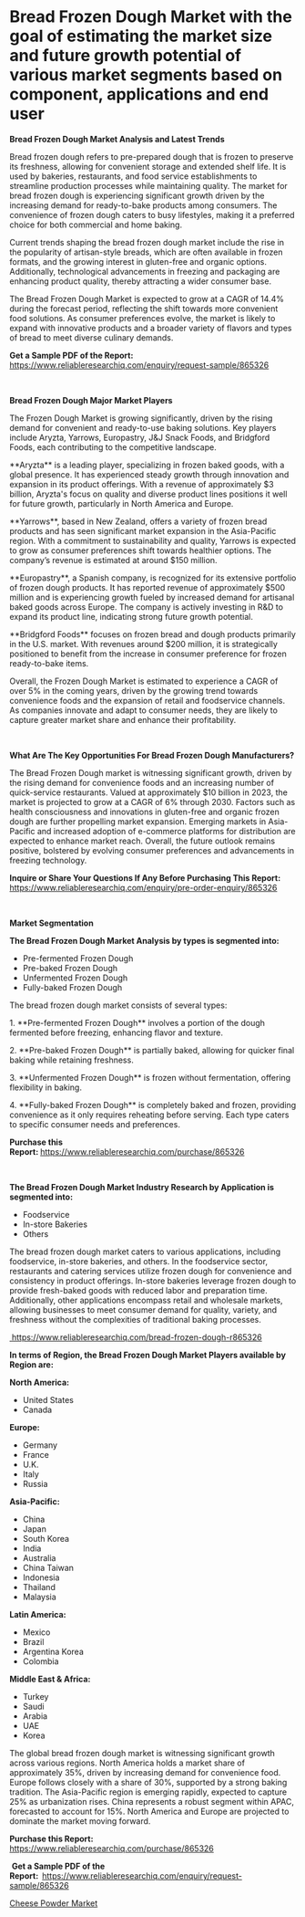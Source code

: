 <p><h1>Bread Frozen Dough Market with the goal of estimating the market size and future growth potential of various market segments based on component, applications and end user</h1></p><p><strong>Bread Frozen Dough Market Analysis and Latest Trends</strong></p>
<p><p>Bread frozen dough refers to pre-prepared dough that is frozen to preserve its freshness, allowing for convenient storage and extended shelf life. It is used by bakeries, restaurants, and food service establishments to streamline production processes while maintaining quality. The market for bread frozen dough is experiencing significant growth driven by the increasing demand for ready-to-bake products among consumers. The convenience of frozen dough caters to busy lifestyles, making it a preferred choice for both commercial and home baking.</p><p>Current trends shaping the bread frozen dough market include the rise in the popularity of artisan-style breads, which are often available in frozen formats, and the growing interest in gluten-free and organic options. Additionally, technological advancements in freezing and packaging are enhancing product quality, thereby attracting a wider consumer base. </p><p>The Bread Frozen Dough Market is expected to grow at a CAGR of 14.4% during the forecast period, reflecting the shift towards more convenient food solutions. As consumer preferences evolve, the market is likely to expand with innovative products and a broader variety of flavors and types of bread to meet diverse culinary demands.</p></p>
<p><strong>Get a Sample PDF of the Report:&nbsp;</strong> <a href="https://www.reliableresearchiq.com/enquiry/request-sample/865326?utm_campaign=3354&utm_medium=2&utm_source=Github&utm_content=ia&utm_term=07042025&utm_id=bread-frozen-dough">https://www.reliableresearchiq.com/enquiry/request-sample/865326</a></p>
<p>&nbsp;</p>
<p><strong>Bread Frozen Dough Major Market Players</strong></p>
<p><p>The Frozen Dough Market is growing significantly, driven by the rising demand for convenient and ready-to-use baking solutions. Key players include Aryzta, Yarrows, Europastry, J&J Snack Foods, and Bridgford Foods, each contributing to the competitive landscape.</p><p>**Aryzta** is a leading player, specializing in frozen baked goods, with a global presence. It has experienced steady growth through innovation and expansion in its product offerings. With a revenue of approximately $3 billion, Aryzta's focus on quality and diverse product lines positions it well for future growth, particularly in North America and Europe.</p><p>**Yarrows**, based in New Zealand, offers a variety of frozen bread products and has seen significant market expansion in the Asia-Pacific region. With a commitment to sustainability and quality, Yarrows is expected to grow as consumer preferences shift towards healthier options. The company’s revenue is estimated at around $150 million.</p><p>**Europastry**, a Spanish company, is recognized for its extensive portfolio of frozen dough products. It has reported revenue of approximately $500 million and is experiencing growth fueled by increased demand for artisanal baked goods across Europe. The company is actively investing in R&D to expand its product line, indicating strong future growth potential.</p><p>**Bridgford Foods** focuses on frozen bread and dough products primarily in the U.S. market. With revenues around $200 million, it is strategically positioned to benefit from the increase in consumer preference for frozen ready-to-bake items.</p><p>Overall, the Frozen Dough Market is estimated to experience a CAGR of over 5% in the coming years, driven by the growing trend towards convenience foods and the expansion of retail and foodservice channels. As companies innovate and adapt to consumer needs, they are likely to capture greater market share and enhance their profitability.</p></p>
<p>&nbsp;</p>
<p><strong>What Are The Key Opportunities For Bread Frozen Dough Manufacturers?</strong></p>
<p><p>The Bread Frozen Dough market is witnessing significant growth, driven by the rising demand for convenience foods and an increasing number of quick-service restaurants. Valued at approximately $10 billion in 2023, the market is projected to grow at a CAGR of 6% through 2030. Factors such as health consciousness and innovations in gluten-free and organic frozen dough are further propelling market expansion. Emerging markets in Asia-Pacific and increased adoption of e-commerce platforms for distribution are expected to enhance market reach. Overall, the future outlook remains positive, bolstered by evolving consumer preferences and advancements in freezing technology.</p></p>
<p><strong>Inquire or Share Your Questions If Any Before Purchasing This Report:</strong> <a href="https://www.reliableresearchiq.com/enquiry/pre-order-enquiry/865326?utm_campaign=3354&utm_medium=2&utm_source=Github&utm_content=ia&utm_term=07042025&utm_id=bread-frozen-dough">https://www.reliableresearchiq.com/enquiry/pre-order-enquiry/865326</a></p>
<p>&nbsp;</p>
<p><strong>Market Segmentation</strong></p>
<p><strong>The Bread Frozen Dough Market Analysis by types is segmented into:</strong></p>
<p><ul><li>Pre-fermented Frozen Dough</li><li>Pre-baked Frozen Dough</li><li>Unfermented Frozen Dough</li><li>Fully-baked Frozen Dough</li></ul></p>
<p><p>The bread frozen dough market consists of several types: </p><p>1. **Pre-fermented Frozen Dough** involves a portion of the dough fermented before freezing, enhancing flavor and texture.</p><p>2. **Pre-baked Frozen Dough** is partially baked, allowing for quicker final baking while retaining freshness.</p><p>3. **Unfermented Frozen Dough** is frozen without fermentation, offering flexibility in baking.</p><p>4. **Fully-baked Frozen Dough** is completely baked and frozen, providing convenience as it only requires reheating before serving. Each type caters to specific consumer needs and preferences.</p></p>
<p><strong>Purchase this Report:&nbsp;</strong><a href="https://www.reliableresearchiq.com/purchase/865326?utm_campaign=3354&utm_medium=2&utm_source=Github&utm_content=ia&utm_term=07042025&utm_id=bread-frozen-dough">https://www.reliableresearchiq.com/purchase/865326</a></p>
<p>&nbsp;</p>
<p><strong>The Bread Frozen Dough Market Industry Research by Application is segmented into:</strong></p>
<p><ul><li>Foodservice</li><li>In-store Bakeries</li><li>Others</li></ul></p>
<p><p>The bread frozen dough market caters to various applications, including foodservice, in-store bakeries, and others. In the foodservice sector, restaurants and catering services utilize frozen dough for convenience and consistency in product offerings. In-store bakeries leverage frozen dough to provide fresh-baked goods with reduced labor and preparation time. Additionally, other applications encompass retail and wholesale markets, allowing businesses to meet consumer demand for quality, variety, and freshness without the complexities of traditional baking processes.</p></p>
<p><a href="https://www.reliableresearchiq.com/bread-frozen-dough-r865326?utm_campaign=3354&utm_medium=2&utm_source=Github&utm_content=ia&utm_term=07042025&utm_id=bread-frozen-dough">&nbsp;https://www.reliableresearchiq.com/bread-frozen-dough-r865326</a></p>
<p><strong>In terms of Region, the Bread Frozen Dough Market Players available by Region are:</strong></p>
<p>
    <p> <strong> North America: </strong>
        <ul>
            <li>United States</li>
            <li>Canada</li>
        </ul>
        </p> 
    <p> <strong> Europe: </strong>
        <ul>
            <li>Germany</li>
            <li>France</li>
            <li>U.K.</li>
            <li>Italy</li>
            <li>Russia</li>
        </ul>
        </p> 
    <p> <strong> Asia-Pacific: </strong>
        <ul>
            <li>China</li>
            <li>Japan</li>
            <li>South Korea</li>
            <li>India</li>
            <li>Australia</li>
            <li>China Taiwan</li>
            <li>Indonesia</li>
            <li>Thailand</li>
            <li>Malaysia</li>
        </ul>
        </p> 
    <p> <strong> Latin America: </strong>
        <ul>
            <li>Mexico</li>
            <li>Brazil</li>
            <li>Argentina Korea</li>
            <li>Colombia</li>
        </ul>
        </p> 
    <p> <strong> Middle East & Africa: </strong>
        <ul>
            <li>Turkey</li>
            <li>Saudi</li>
            <li>Arabia</li>
            <li>UAE</li>
            <li>Korea</li>
        </ul>
    </p>
    </p>
<p><p>The global bread frozen dough market is witnessing significant growth across various regions. North America holds a market share of approximately 35%, driven by increasing demand for convenience food. Europe follows closely with a share of 30%, supported by a strong baking tradition. The Asia-Pacific region is emerging rapidly, expected to capture 25% as urbanization rises. China represents a robust segment within APAC, forecasted to account for 15%. North America and Europe are projected to dominate the market moving forward.</p></p>
<p><strong>Purchase this Report: </strong><a href="https://www.reliableresearchiq.com/purchase/865326?utm_campaign=3354&utm_medium=2&utm_source=Github&utm_content=ia&utm_term=07042025&utm_id=bread-frozen-dough">https://www.reliableresearchiq.com/purchase/865326</a></p>
<p>&nbsp;<strong>Get a Sample PDF of the Report:&nbsp;&nbsp;</strong><a href="https://www.reliableresearchiq.com/enquiry/request-sample/865326?utm_campaign=3354&utm_medium=2&utm_source=Github&utm_content=ia&utm_term=07042025&utm_id=bread-frozen-dough">https://www.reliableresearchiq.com/enquiry/request-sample/865326</a></p>
<p><strong></strong></p>
<p><p><a href="https://github.com/osbornrdaflalo/Market-Research-Report-List-1/blob/main/cheese-powder-market.md?utm_campaign=3354&utm_medium=2&utm_source=Github&utm_content=ia&utm_term=07042025&utm_id=bread-frozen-dough">Cheese Powder Market</a></p></p>